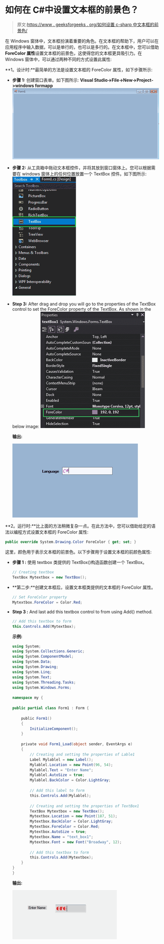 # 如何在 C#中设置文本框的前景色？

> 原文:[https://www . geeksforgeeks . org/如何设置 c-sharp 中文本框的前景色/](https://www.geeksforgeeks.org/how-to-set-the-foreground-color-of-the-textbox-in-c-sharp/)

在 Windows 窗体中，文本框扮演着重要的角色。在文本框的帮助下，用户可以在应用程序中输入数据，可以是单行的，也可以是多行的。在文本框中，您可以借助 **ForeColor 属性**设置文本框的前景色，这使得您的文本框更具吸引力。在 Windows 窗体中，可以通过两种不同的方式设置此属性:

**1。设计时:**最简单的方法是设置文本框的 ForeColor 属性，如下步骤所示:

*   **步骤 1:** 创建窗口表单。如下图所示:
    **Visual Studio->File->New->Project->windows formapp**
    ![](img/1360c045c6c2debb857f904eacbae56c.png)
*   **步骤 2:** 从工具箱中拖动文本框控件，并将其放到窗口窗体上。您可以根据需要在 windows 窗体上的任何位置放置一个 TextBox 控件。如下图所示:
    ![](img/8e87d7ada0cbe1b13c3da2e0ee56d22e.png)
*   **Step 3:** After drag and drop you will go to the properties of the TextBox control to set the ForeColor property of the TextBox. As shown in the below image:
    ![](img/07fe77dd57c404206d2ff312187747da.png)

    **输出:**

    ![](img/31d0dd73707559fdbb1d2c1aeccddfe7.png)

**2。运行时:**比上面的方法稍微复杂一点。在此方法中，您可以借助给定的语法以编程方式设置文本框的 ForeColor 属性:

```cs
public override System.Drawing.Color ForeColor { get; set; }

```

这里，颜色用于表示文本框的前景色。以下步骤用于设置文本框的前颜色属性:

*   **步骤 1 :** 使用 textbox 类提供的 TextBox()构造函数创建一个 TextBox。

    ```cs
    // Creating textbox
    TextBox Mytextbox = new TextBox();

    ```

*   **第二步:**创建文本框后，设置文本框类提供的文本框的 ForeColor 属性。

    ```cs
    // Set ForeColor property
    Mytextbox.ForeColor = Color.Red;

    ```

*   **Step 3 :** And last add this textbox control to from using Add() method.

    ```cs
    // Add this textbox to form
    this.Controls.Add(Mytextbox);

    ```

    **示例:**

    ```cs
    using System;
    using System.Collections.Generic;
    using System.ComponentModel;
    using System.Data;
    using System.Drawing;
    using System.Linq;
    using System.Text;
    using System.Threading.Tasks;
    using System.Windows.Forms;

    namespace my {

    public partial class Form1 : Form {

        public Form1()
        {
            InitializeComponent();
        }

        private void Form1_Load(object sender, EventArgs e)
        {
            // Creating and setting the properties of Lable1
            Label Mylablel = new Label();
            Mylablel.Location = new Point(96, 54);
            Mylablel.Text = "Enter Name";
            Mylablel.AutoSize = true;
            Mylablel.BackColor = Color.LightGray;

            // Add this label to form
            this.Controls.Add(Mylablel);

            // Creating and setting the properties of TextBox1
            TextBox Mytextbox = new TextBox();
            Mytextbox.Location = new Point(187, 51);
            Mytextbox.BackColor = Color.LightGray;
            Mytextbox.ForeColor = Color.Red;
            Mytextbox.AutoSize = true;
            Mytextbox.Name = "text_box1";
            Mytextbox.Font = new Font("Broadway", 12);

            // Add this textbox to form
            this.Controls.Add(Mytextbox);
        }
    }
    }
    ```

    **输出:**

    ![](img/418fb377d96fbb69da272f4b6bbd9b13.png)